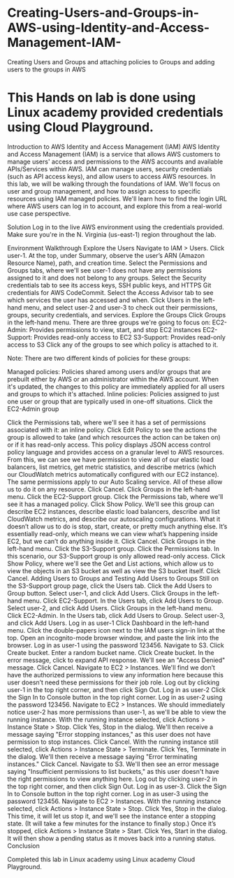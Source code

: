 # Creating-Users-and-Groups-in-AWS-using-Identity-and-Access-Management-IAM-
Creating Users and Groups and attaching policies to Groups and adding users to the groups in AWS

# This Hands on lab is done using Linux academy provided credentials using Cloud Playground.
Introduction to AWS Identity and Access Management (IAM)
AWS Identity and Access Management (IAM) is a service that allows AWS customers to manage users' access and permissions to the AWS accounts and available APIs/Services within AWS. IAM can manage users, security credentials (such as API access keys), and allow users to access AWS resources. In this lab, we will be walking through the foundations of IAM. We'll focus on user and group management, and how to assign access to specific resources using IAM managed policies. We'll learn how to find the login URL where AWS users can log in to account, and explore this from a real-world use case perspective.

Solution
Log in to the live AWS environment using the credentials provided. Make sure you're in the N. Virginia (us-east-1) region throughout the lab.

Environment Walkthrough
Explore the Users
Navigate to IAM > Users.
Click user-1.
At the top, under Summary, observe the user’s ARN (Amazon Resource Name), path, and creation time.
Select the Permissions and Groups tabs, where we'll see user-1 does not have any permissions assigned to it and does not belong to any groups.
Select the Security credentials tab to see its access keys, SSH public keys, and HTTPS Git credentials for AWS CodeCommit.
Select the Access Advisor tab to see which services the user has accessed and when.
Click Users in the left-hand menu, and select user-2 and user-3 to check out their permissions, groups, security credentials, and services.
Explore the Groups
Click Groups in the left-hand menu.
There are three groups we're going to focus on:
EC2-Admin: Provides permissions to view, start, and stop EC2 instances
EC2-Support: Provides read-only access to EC2
S3-Support: Provides read-only access to S3
Click any of the groups to see which policy is attached to it.

Note: There are two different kinds of policies for these groups:

Managed policies: Policies shared among users and/or groups that are prebuilt either by AWS or an administrator within the AWS account. When it's updated, the changes to this policy are immediately applied for all users and groups to which it's attached.
Inline policies: Policies assigned to just one user or group that are typically used in one-off situations.
Click the EC2-Admin group

Click the Permissions tab, where we'll see it has a set of permissions associated with it: an inline policy.
Click Edit Policy to see the actions the group is allowed to take (and which resources the action can be taken on) or if it has read-only access. This policy displays JSON access control policy language and provides access on a granular level to AWS resources.
From this, we can see we have permission to view all of our elastic load balancers, list metrics, get metric statistics, and describe metrics (which our CloudWatch metrics automatically configured with our EC2 instance). The same permissions apply to our Auto Scaling service. All of these allow us to do it on any resource.
Click Cancel.
Click Groups in the left-hand menu.
Click the EC2-Support group.
Click the Permissions tab, where we'll see it has a managed policy.
Click Show Policy.
We'll see this group can describe EC2 instances, describe elastic load balancers, describe and list CloudWatch metrics, and describe our autoscaling configurations. What it doesn’t allow us to do is stop, start, create, or pretty much anything else. It’s essentially read-only, which means we can view what’s happening inside EC2, but we can’t do anything inside it.
Click Cancel.
Click Groups in the left-hand menu.
Click the S3-Support group.
Click the Permissions tab. In this scenario, our S3-Support group is only allowed read-only access.
Click Show Policy, where we'll see the Get and List actions, which allow us to view the objects in an S3 bucket as well as view the S3 bucket itself.
Click Cancel.
Adding Users to Groups and Testing
Add Users to Groups
Still on the S3-Support group page, click the Users tab.
Click the Add Users to Group button.
Select user-1, and click Add Users.
Click Groups in the left-hand menu.
Click EC2-Support.
In the Users tab, click Add Users to Group.
Select user-2, and click Add Users.
Click Groups in the left-hand menu.
Click EC2-Admin.
In the Users tab, click Add Users to Group.
Select user-3, and click Add Users.
Log in as user-1
Click Dashboard in the left-hand menu.
Click the double-papers icon next to the IAM users sign-in link at the top.
Open an incognito-mode browser window, and paste the link into the browser.
Log in as user-1 using the password 123456.
Navigate to S3.
Click Create bucket.
Enter a random bucket name.
Click Create bucket.
In the error message, click to expand API response. We'll see an "Access Denied" message.
Click Cancel.
Navigate to EC2 > Instances. We'll find we don’t have the authorized permissions to view any information here because this user doesn’t need these permissions for their job role.
Log out by clicking user-1 in the top right corner, and then click Sign Out.
Log in as user-2
Click the Sign In to Console button in the top right corner.
Log in as user-2 using the password 123456.
Navigate to EC2 > Instances. We should immediately notice user-2 has more permissions than user-1, as we'll be able to view the running instance.
With the running instance selected, click Actions > Instance State > Stop.
Click Yes, Stop in the dialog. We'll then receive a message saying "Error stopping instances," as this user does not have permission to stop instances.
Click Cancel.
With the running instance still selected, click Actions > Instance State > Terminate.
Click Yes, Terminate in the dialog. We'll then receive a message saying "Error terminating instances."
Click Cancel.
Navigate to S3. We'll then see an error message saying "Insufficient permissions to list buckets," as this user doesn't have the right permissions to view anything here.
Log out by clicking user-2 in the top right corner, and then click Sign Out.
Log in as user-3.
Click the Sign In to Console button in the top right corner.
Log in as user-3 using the password 123456.
Navigate to EC2 > Instances.
With the running instance selected, click Actions > Instance State > Stop.
Click Yes, Stop in the dialog. This time, it will let us stop it, and we'll see the instance enter a stopping state. (It will take a few minutes for the instance to finally stop.)
Once it’s stopped, click Actions > Instance State > Start.
Click Yes, Start in the dialog. It will then show a pending status as it moves back into a running status.
Conclusion

Completed this lab in Linux academy using Linux academy Cloud Playground.
